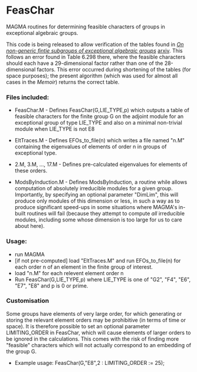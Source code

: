 # FeasChar
MAGMA routines for determining feasible characters of groups in exceptional algebraic groups.

This code is being released to allow verification of the tables found in [_On non-generic fintie subgroups of exceptional algebraic groups_](https://doi.org/10.1090/memo/1207) [arxiv](https://arxiv.org/abs/1511.03356). This follows an error found in Table 6.298 there, where the feasible characters should each have a 29-dimensional factor rather than one of the 28-dimensional factors. This error occurred during shortening of the tables (for space purposes); the present algorithm (which was used for almost all cases in the _Memoir_) returns the correct table.

### Files included:
- FeasChar.M - Defines FeasChar(G,LIE_TYPE,p) which outputs a table of feasible characters for the finite group G on the adjoint module for an exceptional group of type LIE_TYPE and also on a minimal non-trivial module when LIE_TYPE is not E8
    
- EltTraces.M - Defines EFOs_to_file(n) which writes a file named "n.M" containing the eigenvalues of elements of order n in groups of exceptional type.
  
-  2.M, 3.M, ..., 17.M - Defines pre-calculated eigenvalues for elements of these orders.

- ModsByInduction.M - Defines ModsByInduction, a routine while allows computation of absolutely irreducible modules for a given group. Importantly, by specifying an optional parameter "DimLim", this will produce only modules of this dimension or less, in such a way as to produce significant speed-ups in some situations where MAGMA's in-built routines will fail (because they attempt to compute _all_ irreducible modules, including some whose dimension is too large for us to care about here).

### Usage:
- run MAGMA
- [if not pre-computed] load "EltTraces.M" and run EFOs_to_file(n) for each order n of an element in the finite group of interest.
- load "n.M" for each relevent element order n
- Run FeasChar(G,LIE_TYPE,p) where LIE_TYPE is one of "G2", "F4", "E6", "E7", "E8" and p is 0 or prime.

### Customisation

Some groups have elements of very large order, for which generating or storing the relevant element orders may be prohibitive (in terms of time or space). It is therefore possible to set an optional parameter LIMITING_ORDER in FeasChar, which will cause elements of larger orders to be ignored in the calculations. This comes with the risk of finding more "feasible" characters which will not actually correspond to an embedding of the group G.
- Example usage: FeasChar(G,"E8",2 : LIMITING_ORDER := 25);
